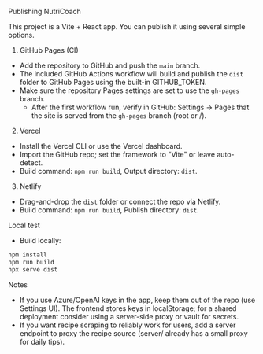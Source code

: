Publishing NutriCoach

This project is a Vite + React app. You can publish it using several simple options.

1) GitHub Pages (CI)
- Add the repository to GitHub and push the `main` branch.
- The included GitHub Actions workflow will build and publish the `dist` folder to GitHub Pages using the built-in GITHUB_TOKEN.
- Make sure the repository Pages settings are set to use the `gh-pages` branch.
	- After the first workflow run, verify in GitHub: Settings → Pages that the site is served from the `gh-pages` branch (root or /).

2) Vercel
- Install the Vercel CLI or use the Vercel dashboard.
- Import the GitHub repo; set the framework to "Vite" or leave auto-detect.
- Build command: `npm run build`, Output directory: `dist`.

3) Netlify
- Drag-and-drop the `dist` folder or connect the repo via Netlify.
- Build command: `npm run build`, Publish directory: `dist`.

Local test
- Build locally:

```powershell
npm install
npm run build
npx serve dist
```

Notes
- If you use Azure/OpenAI keys in the app, keep them out of the repo (use Settings UI). The frontend stores keys in localStorage; for a shared deployment consider using a server-side proxy or vault for secrets.
- If you want recipe scraping to reliably work for users, add a server endpoint to proxy the recipe source (server/ already has a small proxy for daily tips).